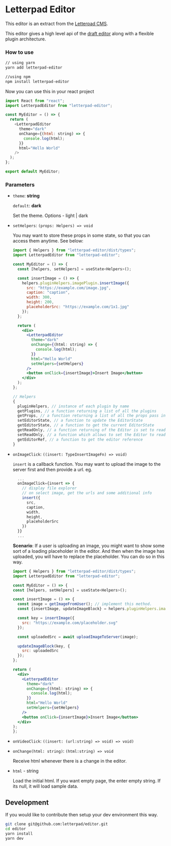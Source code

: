 # Letterpad Editor

This editor is an extract from the
[Letterpad CMS](http://github.com/letterpad/letterpad-cms).

This editor gives a high level api of the [draft editor](https://draftjs.org/) along with a flexible plugin architecture.

### How to use

```sh
// using yarn
yarn add letterpad-editor

//using npm
npm install letterpad-editor
```

Now you can use this in your react project

```js
import React from "react";
import LetterpadEditor from "letterpad-editor";

const MyEditor = () => {
  return (
    <LetterpadEditor
      theme="dark"
      onChange={(html: string) => {
        console.log(html);
      }}
      html="Hello World"
    />
  );
};

export default MyEditor;
```

### Parameters

- `theme`: **string**

  `default`: **dark**

  Set the theme. Options - light | dark

- `setHelpers`: `(props: Helpers) => void`

  You may want to store these props in some state, so that you can access them anytime. See below:

  ```jsx
  import { Helpers } from "letterpad-editor/dist/types";
  import LetterpadEditor from "letterpad-editor";

  const MyEditor = () => {
    const [helpers, setHelpers] = useState<Helpers>();

    const insertImage = () => {
      helpers.pluginHelpers.imagePlugin.insertImage({
        src: "https://example.com/image.jpg",
        caption: "caption",
        width: 300,
        height: 200,
        placeholderSrc: "https://example.com/1x1.jpg"
      });
    };

    return (
      <div>
        <LetterpadEditor
          theme="dark"
          onChange={(html: string) => {
            console.log(html);
          }}
          html="Hello World"
          setHelpers={setHelpers}
        />
        <button onClick={insertImage}>Insert Image</button>
      </div>
    );
  };
  ```

  ```js
  // Helpers
  {
    pluginHelpers, // instance of each plugin by name
    getPlugins, // a function returning a list of all the plugins
    getProps, // a function returning a list of all the props pass into the Editor
    setEditorState, // a function to update the EditorState
    getEditorState, // a function to get the current EditorState
    getReadOnly, // a function returning of the Editor is set to readOnly
    setReadOnly, // a function which allows to set the Editor to readOnly
    getEditorRef, // a function to get the editor reference
  }
  ```

- `onImageClick`: `((insert: TypeInsertImageFn) => void)`

  `insert` is a callback function. You may want to upload the image to the server first and then provide a url. eg.

  ```jsx
    ...
    onImageClick={insert => {
      // display file explorer
      // on select image, get the urls and some additional info
      insert({
        src,
        caption,
        width,
        height,
        placeholderSrc
      })
    }}
    ...
  ```

  **Scenario**:
  If a user is uploading an image, you might want to show some sort of a loading placeholder in the editor. And then when the image has uploaded, you
  will have to replace the placeholder. You can do so in this way.

  ```jsx
  import { Helpers } from "letterpad-editor/dist/types";
  import LetterpadEditor from "letterpad-editor";

  const MyEditor = () => {
  const [helpers, setHelpers] = useState<Helpers>();

  const insertImage = () => {
    const image = getImageFromUser(); // implement this method.
    const {insertImage, updateImageBlock} = helpers.pluginHelpers.imagePlugin;

    const key = insertImage({
      src: "https://example.com/placeholder.svg"
    });

    const uploadedSrc = await uploadImageToServer(image);

    updateImageBlock(key, {
      src: uploadedSrc
    });
  };

  return (
    <div>
      <LetterpadEditor
        theme="dark"
        onChange={(html: string) => {
          console.log(html);
        }}
        html="Hello World"
        setHelpers={setHelpers}
      />
      <button onClick={insertImage}>Insert Image</button>
    </div>
  );
  };
  ```

- `onVideoClick`: `((insert: (url:string) => void) => void)`

- `onChange(html: string)`: `(html:string) => void`

  Receive html whenever there is a change in the editor.

- `html` - string

  Load the initial html. If you want empty page, the enter empty string. If its null, it will load sample data.

## Development

If you would like to contribute then setup your dev environment this way.

[comment]: <> (You will find some documentation over here - https://app.gitbook.com/@letterpad/s/editor/)

```sh
git clone git@github.com:letterpad/editor.git
cd editor
yarn install
yarn dev
```
